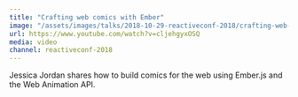 ```yaml
---
title: "Crafting web comics with Ember"
image: "/assets/images/talks/2018-10-29-reactiveconf-2018/crafting-web-comics-with-ember.jpg"
url: https://www.youtube.com/watch?v=cljehgyxOSQ
media: video
channel: reactiveconf-2018
---
```


Jessica Jordan shares how to build comics for the web using Ember.js and the Web
Animation API.
